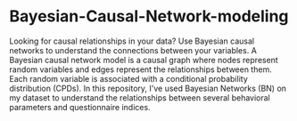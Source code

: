 # Bayesian-Causal-Network-modeling
Looking for causal relationships in your data? Use Bayesian causal networks to understand the connections between your variables. A Bayesian causal network model is a causal graph where nodes represent random variables and edges represent the relationships between them. Each random variable is associated with a conditional probability distribution (CPDs).
In this repository, I've used Bayesian Networks (BN) on my dataset to understand the relationships between several behavioral parameters and questionnaire indices.

